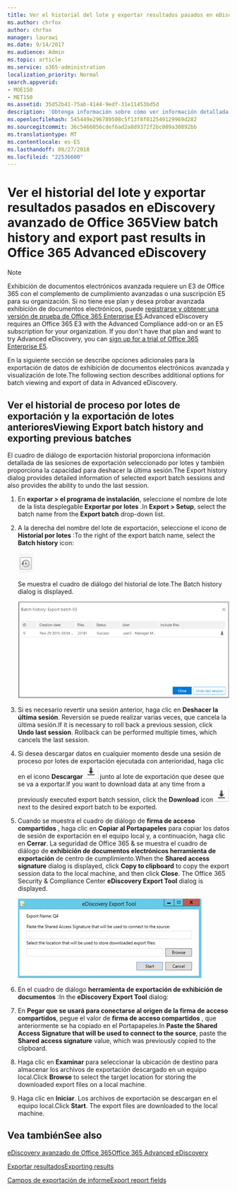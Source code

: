 ```yaml
---
title: Ver el historial del lote y exportar resultados pasados en eDiscovery avanzado de Office 365
ms.author: chrfox
author: chrfox
manager: laurawi
ms.date: 9/14/2017
ms.audience: Admin
ms.topic: article
ms.service: o365-administration
localization_priority: Normal
search.appverid:
- MOE150
- MET150
ms.assetid: 35d52b41-75ab-4144-9edf-31e11453bd5d
description: 'Obtenga información sobre cómo ver información detallada para las sesiones de exportación seleccionado por lotes y cómo deshacer la última sesión de exportación de exhibición de documentos electrónicos avanzada de Office 365.  '
ms.openlocfilehash: 545449e296789508c5f13f8f012549129969d282
ms.sourcegitcommit: 36c5466056cdef6ad2a8d9372f2bc009a30892bb
ms.translationtype: MT
ms.contentlocale: es-ES
ms.lasthandoff: 08/27/2018
ms.locfileid: "22536600"
---
```

# <a name="view-batch-history-and-export-past-results-in-office-365-advanced-ediscovery"></a><span data-ttu-id="c7e48-103">Ver el historial del lote y exportar resultados pasados en eDiscovery avanzado de Office 365</span><span class="sxs-lookup"><span data-stu-id="c7e48-103">View batch history and export past results in Office 365 Advanced eDiscovery</span></span>

> [!NOTE]
> <span data-ttu-id="c7e48-p101">Exhibición de documentos electrónicos avanzada requiere un E3 de Office 365 con el complemento de cumplimiento avanzadas o una suscripción E5 para su organización. Si no tiene ese plan y desea probar avanzada exhibición de documentos electrónicos, puede [registrarse y obtener una versión de prueba de Office 365 Enterprise E5](https://go.microsoft.com/fwlink/p/?LinkID=698279).</span><span class="sxs-lookup"><span data-stu-id="c7e48-p101">Advanced eDiscovery requires an Office 365 E3 with the Advanced Compliance add-on or an E5 subscription for your organization. If you don't have that plan and want to try Advanced eDiscovery, you can [sign up for a trial of Office 365 Enterprise E5](https://go.microsoft.com/fwlink/p/?LinkID=698279).</span></span> 
  
<span data-ttu-id="c7e48-106">En la siguiente sección se describe opciones adicionales para la exportación de datos de exhibición de documentos electrónicos avanzada y visualización de lote.</span><span class="sxs-lookup"><span data-stu-id="c7e48-106">The following section describes additional options for batch viewing and export of data in Advanced eDiscovery.</span></span> 
  
## <a name="viewing-export-batch-history-and-exporting-previous-batches"></a><span data-ttu-id="c7e48-107">Ver el historial de proceso por lotes de exportación y la exportación de lotes anteriores</span><span class="sxs-lookup"><span data-stu-id="c7e48-107">Viewing Export batch history and exporting previous batches</span></span>

<span data-ttu-id="c7e48-108">El cuadro de diálogo de exportación historial proporciona información detallada de las sesiones de exportación seleccionado por lotes y también proporciona la capacidad para deshacer la última sesión.</span><span class="sxs-lookup"><span data-stu-id="c7e48-108">The Export history dialog provides detailed information of selected export batch sessions and also provides the ability to undo the last session.</span></span>
  
1. <span data-ttu-id="c7e48-109">En **exportar \> el programa de instalación**, seleccione el nombre de lote de la lista desplegable **Exportar por lotes** .</span><span class="sxs-lookup"><span data-stu-id="c7e48-109">In **Export \> Setup**, select the batch name from the **Export batch** drop-down list.</span></span> 
    
2. <span data-ttu-id="c7e48-110">A la derecha del nombre del lote de exportación, seleccione el icono de **Historial por lotes** :</span><span class="sxs-lookup"><span data-stu-id="c7e48-110">To the right of the export batch name, select the **Batch history** icon:</span></span> 
    
    ![Icono de exportar historial por lotes](media/a14f6ef9-0c3c-4851-b65d-9380f2d8a38a.gif)
  
    <span data-ttu-id="c7e48-112">Se muestra el cuadro de diálogo del historial de lote.</span><span class="sxs-lookup"><span data-stu-id="c7e48-112">The Batch history dialog is displayed.</span></span>
    
    ![Exportar historial por lotes](media/04c5b75c-348c-491d-b4fe-716659333890.png)
  
3. <span data-ttu-id="c7e48-p102">Si es necesario revertir una sesión anterior, haga clic en **Deshacer la última sesión**. Reversión se puede realizar varias veces, que cancela la última sesión.</span><span class="sxs-lookup"><span data-stu-id="c7e48-p102">If it is necessary to roll back a previous session, click **Undo last session**. Rollback can be performed multiple times, which cancels the last session.</span></span>
    
4. <span data-ttu-id="c7e48-116">Si desea descargar datos en cualquier momento desde una sesión de proceso por lotes de exportación ejecutada con anterioridad, haga clic en el icono **Descargar** ![icono de descarga de historial de exportación por lotes](media/de69b920-a6ac-4ddb-b93e-e1cc5888e6c4.gif) junto al lote de exportación que desee que se va a exportar.</span><span class="sxs-lookup"><span data-stu-id="c7e48-116">If you want to download data at any time from a previously executed export batch session, click the **Download** icon ![Export batch history download icon](media/de69b920-a6ac-4ddb-b93e-e1cc5888e6c4.gif) next to the desired export batch to be exported.</span></span> 
    
5. <span data-ttu-id="c7e48-p103">Cuando se muestra el cuadro de diálogo de **firma de acceso compartidos** , haga clic en **Copiar al Portapapeles** para copiar los datos de sesión de exportación en el equipo local y, a continuación, haga clic en **Cerrar**. La seguridad de Office 365 &amp; se muestra el cuadro de diálogo de **exhibición de documentos electrónicos herramienta de exportación** de centro de cumplimiento.</span><span class="sxs-lookup"><span data-stu-id="c7e48-p103">When the **Shared access signature** dialog is displayed, click **Copy to clipboard** to copy the export session data to the local machine, and then click **Close**. The Office 365 Security &amp; Compliance Center **eDiscovery Export Tool** dialog is displayed.</span></span> 
    
    ![Cuadro de diálogo Exportar exhibición de documentos electrónicos](media/01f79d2d-6da0-45e6-9c6f-ab12347572cb.gif)
  
6. <span data-ttu-id="c7e48-120">En el cuadro de diálogo **herramienta de exportación de exhibición de documentos** :</span><span class="sxs-lookup"><span data-stu-id="c7e48-120">In the **eDiscovery Export Tool** dialog:</span></span> 
    
1. <span data-ttu-id="c7e48-121">En **Pegar que se usará para conectarse al origen de la firma de acceso compartidos**, pegue el valor de **firma de acceso compartidos** , que anteriormente se ha copiado en el Portapapeles.</span><span class="sxs-lookup"><span data-stu-id="c7e48-121">In **Paste the Shared Access Signature that will be used to connect to the source**, paste the **Shared access signature** value, which was previously copied to the clipboard.</span></span> 
    
2. <span data-ttu-id="c7e48-122">Haga clic en **Examinar** para seleccionar la ubicación de destino para almacenar los archivos de exportación descargado en un equipo local.</span><span class="sxs-lookup"><span data-stu-id="c7e48-122">Click **Browse** to select the target location for storing the downloaded export files on a local machine.</span></span> 
    
3. <span data-ttu-id="c7e48-p104">Haga clic en **Iniciar**. Los archivos de exportación se descargan en el equipo local.</span><span class="sxs-lookup"><span data-stu-id="c7e48-p104">Click **Start**. The export files are downloaded to the local machine.</span></span> 
    
## <a name="see-also"></a><span data-ttu-id="c7e48-125">Vea también</span><span class="sxs-lookup"><span data-stu-id="c7e48-125">See also</span></span>

[<span data-ttu-id="c7e48-126">eDiscovery avanzado de Office 365</span><span class="sxs-lookup"><span data-stu-id="c7e48-126">Office 365 Advanced eDiscovery</span></span>](office-365-advanced-ediscovery.md)
  
[<span data-ttu-id="c7e48-127">Exportar resultados</span><span class="sxs-lookup"><span data-stu-id="c7e48-127">Exporting results </span></span>](export-results-in-advanced-ediscovery.md)

[<span data-ttu-id="c7e48-128">Campos de exportación de informe</span><span class="sxs-lookup"><span data-stu-id="c7e48-128">Export report fields</span></span>](export-report-fields-in-advanced-ediscovery.md)

